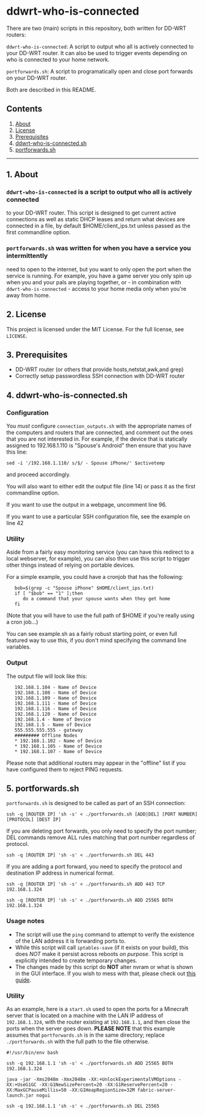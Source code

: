 # ddwrt-who-is-connected

There are two (main) scripts in this repository, both written for DD-WRT routers:

`ddwrt-who-is-connected`: A script to output who all is actively connected to 
your DD-WRT router.  It can also be used to trigger events depending on who is 
connected to your home network.

`portforwards.sh`: A script to programatically open and close port forwards on 
your DD-WRT router.

Both are described in this README.

## Contents
 1. [About](#1-about)
 2. [License](#2-license)
 3. [Prerequisites](#3-prerequisites)
 4. [ddwrt-who-is-connected.sh](#4-ddwrt-who-is-connectedsh)
 5. [portforwards.sh](#5-portforwardssh)

***

## 1. About

### `ddwrt-who-is-connected` is a script to output who all is actively connected 
to your DD-WRT router. This script is designed to get current active 
connections as well as static DHCP leases and return what devices are connected
in a file, by default $HOME/client_ips.txt unless passed as the first 
commandline option.

### `portforwards.sh` was written for when you have a service you intermittently 
need to open to the internet, but you want to only open the port when the 
service is running.  For example, you have a game server you only spin up when 
you and your pals are playing together, or - in combination with `ddwrt-who-is-connected` - 
access to your home media only when you're away from home.  

## 2. License

This project is licensed under the MIT License. For the full license, see `LICENSE`.

## 3. Prerequisites

* DD-WRT router (or others that provide hosts,netstat,awk,and grep)
* Correctly setup passwordless SSH connection with DD-WRT router

## 4. ddwrt-who-is-connected.sh

### Configuration

You *must* configure `connection_outputs.sh` with the appropriate names
of the computers and routers that are connected, and comment out the
ones that you are not interested in. For example, if the device that
is statically assigned to 192.168.1.110 is "Spouse's Android" then 
ensure that you have this line:

```
sed -i '/192.168.1.110/ s/$/ - Spouse iPhone/' $activetemp
```
   
and proceed accordingly.

You will also want to either edit the output file (line 14) or pass it
as the first commandline option.

If you want to use the output in a webpage, uncomment line 96.

If you want to use a particular SSH configuration file, see the example
on line 42

### Utility

Aside from a fairly easy monitoring service (you can have this redirect
to a local webserver, for example), you can also then use this script
to trigger other things instead of relying on portable devices. 

For a simple example, you could have a cronjob that has the following:

```
   bob=$(grep -c "Spouse iPhone" $HOME/client_ips.txt)
   if [ "$bob" == "1" ];then
      do a command that your spouse wants when they get home
   fi
```

(Note that you will have to use the full path of $HOME if you're really
using a cron job...)

You can see example.sh as a fairly robust starting point, or even full 
featured way to use this, if you don't mind specifying the command line
variables.

### Output

The output file will look like this:
```
   192.168.1.104 - Name of Device
   192.168.1.108 - Name of Device
   192.168.1.109 - Name of Device
   192.168.1.111 - Name of Device
   192.168.1.116 - Name of Device
   192.168.1.120 - Name of Device
   192.168.1.4 - Name of Device
   192.168.1.5 - Name of Device
   555.555.555.555 - gateway 
   ######### Offline Nodes
   * 192.168.1.102 - Name of Device
   * 192.168.1.105 - Name of Device
   * 192.168.1.107 - Name of Device
```

Please note that additional routers may appear in the "offline" list if
you have configured them to reject PING requests.

## 5. portforwards.sh

`portforwards.sh` is designed to be called as part of an SSH connection: 

```
ssh -q [ROUTER IP] 'sh -s' < ./portforwards.sh [ADD|DEL] [PORT NUMBER] [PROTOCOL] [DEST IP]
```

If you are deleting port forwards, you only need to specify the port number; DEL 
commands remove ALL rules matching that port number regardless of protocol.

```
ssh -q [ROUTER IP] 'sh -s' < ./portforwards.sh DEL 443
```

If you are adding a port forward, you need to specify the protocol and destination 
IP address in numerical format.

```
ssh -q [ROUTER IP] 'sh -s' < ./portforwards.sh ADD 443 TCP 192.168.1.324 

ssh -q [ROUTER IP] 'sh -s' < ./portforwards.sh ADD 25565 BOTH 192.168.1.324 

```

### Usage notes

* The script will use the `ping` command to attempt to verify the existence of 
the LAN address it is forwarding ports to.  
* While this script will call `iptables-save` (if it exists on your build), 
this does *NOT* make it persist across reboots *on purpose*. This script is
explicitly intended to create temporary changes.  
* The changes made by this script do **NOT** alter nvram or what is shown in 
the GUI interface. If you wish to mess with that, please check out 
[this guide](https://infralin.blogspot.com/2015/04/how-to-maintain-iptables-on-dd-wrt.html). 

### Utility

As an example, here is a `start.sh` used to open the ports for a Minecraft 
server that is located on a machine with the LAN IP address of `192.168.1.324`, 
with the router existing at `192.168.1.1`, and then close the ports when the 
server goes down.  **PLEASE NOTE** that this example assumes that `portforwards.sh` 
is in the same directory; replace `./portforwards.sh` with the full path to the 
file otherwise.

```
#!/usr/bin/env bash

ssh -q 192.168.1.1 'sh -s' < ./portforwards.sh ADD 25565 BOTH 192.168.1.324 

java -jar -Xms2048m -Xmx2048m -XX:+UnlockExperimentalVMOptions -XX:+UseG1GC -XX:G1NewSizePercent=20 -XX:G1ReservePercent=20 -XX:MaxGCPauseMillis=50 -XX:G1HeapRegionSize=32M fabric-server-launch.jar nogui

ssh -q 192.168.1.1 'sh -s' < ./portforwards.sh DEL 25565
```
